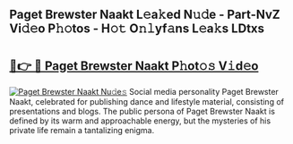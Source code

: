 ## Paget Brewster Naakt L𝚎a𝚔ed N𝚞𝚍e - Part-NvZ Vi𝚍𝚎o P𝚑𝚘tos - H𝚘𝚝 O𝚗𝚕yf𝚊ns L𝚎a𝚔s LDtxs

# <h2><a href="http://kfbblfd.oniu.top/?m=Paget+Brewster+Naakt">🔗👉 🔴 Paget Brewster Naakt P𝚑ot𝚘𝚜 V𝚒d𝚎o</a></h2>

[![Paget Brewster Naakt Nu𝚍e𝚜](https://i.imgur.com/0qMVB7G.gif)](http://kfbblfd.oniu.top/?m=Paget+Brewster+Naakt)
Social media personality Paget Brewster Naakt, celebrated for publishing dance and lifestyle material, consisting of presentations and blogs. The public persona of Paget Brewster Naakt is defined by its warm and approachable energy, but the mysteries of his private life remain a tantalizing enigma.  
